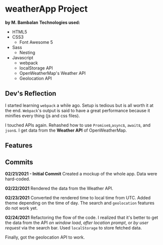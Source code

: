 # weatherApp Project

**by M. Bambalan**
**Technologies used:**

- HTML5
- CSS3
  - Font Awesome 5
- Sass
  - Nesting
- Javascript
  - webpack
  - localStorage API
  - OpenWeatherMap's Weather API
  - Geolocation API

## Dev's Reflection

I started learning `webpack` a while ago. Setup is tedious but is all worth it at the end. `Webpack`'s output is said to have a great performance because it minifies every thing (js and css files).

I touched APIs again. Rehashed how to use `Promise`s,`async`s, `await`s, and `json`s. I get data from the **Weather API** of OpenWeatherMap.

## Features

## Commits

**02/21/2021 - Initial Commit**
Created a mockup of the whole app. Data were hard-coded.

**02/22/2021**
Rendered the data from the Weather API.

**02/23/2021**
Converted the rendered time to local time from UTC. Added theme depending on the time of day. The search and `geolocation` features do not work yet.

**02/24/2021**
Refactoring the flow of the code. I realized that it's better to get the data from the API _on window load_, _after location prompt_, or _by user request_ via the search bar. Used `localStorage` to store fetched data.

Finally, got the geolocation API to work.
